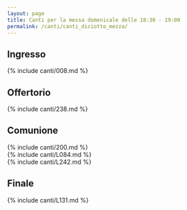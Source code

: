 ```yaml
---
layout: page
title: Canti per la messa domenicale delle 18:30 - 19:00
permalink: /canti/canti_diciotto_mezza/
---
```


## Ingresso
{% include canti/008.md %}   

## Offertorio
{% include canti/238.md %}   

## Comunione   
{% include canti/200.md %}   
{% include canti/L084.md %}    
{% include canti/L242.md %}    

## Finale
{% include canti/L131.md %}   
